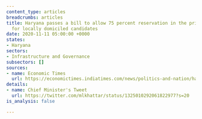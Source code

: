 ```yaml
---
content_type: articles
breadcrumbs: articles
title: Haryana passes a bill to allow 75 percent reservation in the private sector
  for locally domiciled candidates
date: 2020-11-11 05:00:00 +0000
states:
- Haryana
sectors:
- Infrastructure and Governance
subsectors: []
sources:
- name: Economic Times
  url: https://economictimes.indiatimes.com/news/politics-and-nation/haryanvis-first-state-assembly-passes-bill-on-75-job-quota-in-private-sector-for-local-people/articleshow/79075076.cms
details:
- name: Chief Minister's Tweet
  url: https://twitter.com/mlkhattar/status/1325010292061822977?s=20
is_analysis: false

---
```

